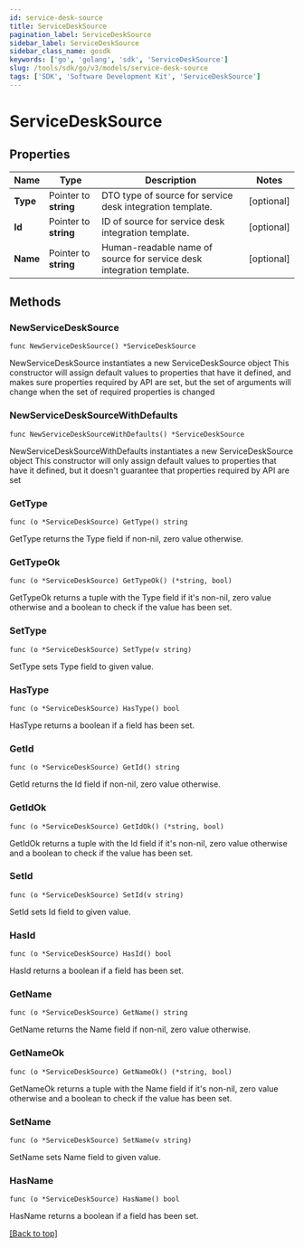 ```yaml
---
id: service-desk-source
title: ServiceDeskSource
pagination_label: ServiceDeskSource
sidebar_label: ServiceDeskSource
sidebar_class_name: gosdk
keywords: ['go', 'golang', 'sdk', 'ServiceDeskSource'] 
slug: /tools/sdk/go/v3/models/service-desk-source
tags: ['SDK', 'Software Development Kit', 'ServiceDeskSource']
---
```


# ServiceDeskSource

## Properties

Name | Type | Description | Notes
------------ | ------------- | ------------- | -------------
**Type** |  Pointer to **string** | DTO type of source for service desk integration template. | [optional] 
**Id** |  Pointer to **string** | ID of source for service desk integration template. | [optional] 
**Name** |  Pointer to **string** | Human-readable name of source for service desk integration template. | [optional] 

## Methods

### NewServiceDeskSource

`func NewServiceDeskSource() *ServiceDeskSource`

NewServiceDeskSource instantiates a new ServiceDeskSource object
This constructor will assign default values to properties that have it defined,
and makes sure properties required by API are set, but the set of arguments
will change when the set of required properties is changed

### NewServiceDeskSourceWithDefaults

`func NewServiceDeskSourceWithDefaults() *ServiceDeskSource`

NewServiceDeskSourceWithDefaults instantiates a new ServiceDeskSource object
This constructor will only assign default values to properties that have it defined,
but it doesn't guarantee that properties required by API are set

### GetType

`func (o *ServiceDeskSource) GetType() string`

GetType returns the Type field if non-nil, zero value otherwise.

### GetTypeOk

`func (o *ServiceDeskSource) GetTypeOk() (*string, bool)`

GetTypeOk returns a tuple with the Type field if it's non-nil, zero value otherwise
and a boolean to check if the value has been set.

### SetType

`func (o *ServiceDeskSource) SetType(v string)`

SetType sets Type field to given value.

### HasType

`func (o *ServiceDeskSource) HasType() bool`

HasType returns a boolean if a field has been set.

### GetId

`func (o *ServiceDeskSource) GetId() string`

GetId returns the Id field if non-nil, zero value otherwise.

### GetIdOk

`func (o *ServiceDeskSource) GetIdOk() (*string, bool)`

GetIdOk returns a tuple with the Id field if it's non-nil, zero value otherwise
and a boolean to check if the value has been set.

### SetId

`func (o *ServiceDeskSource) SetId(v string)`

SetId sets Id field to given value.

### HasId

`func (o *ServiceDeskSource) HasId() bool`

HasId returns a boolean if a field has been set.

### GetName

`func (o *ServiceDeskSource) GetName() string`

GetName returns the Name field if non-nil, zero value otherwise.

### GetNameOk

`func (o *ServiceDeskSource) GetNameOk() (*string, bool)`

GetNameOk returns a tuple with the Name field if it's non-nil, zero value otherwise
and a boolean to check if the value has been set.

### SetName

`func (o *ServiceDeskSource) SetName(v string)`

SetName sets Name field to given value.

### HasName

`func (o *ServiceDeskSource) HasName() bool`

HasName returns a boolean if a field has been set.


[[Back to top]](#) 


